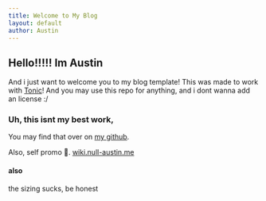 ```yaml
---
title: Welcome to My Blog
layout: default
author: Austin
---
```


## Hello!!!!! Im Austin
And i just want to welcome you to my blog template!
This was made to work with [Tonic](https://tonic.hackclub.com/)!
And you may use this repo for anything, and i dont wanna add an license :/

### Uh, this isnt my best work,
You may find that over on [my github](github.com/null-austin).

Also, self promo :tongue:. [wiki.null-austin.me](wiki.null-austin.me)

#### also
the sizing sucks, be honest